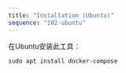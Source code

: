 ```yaml
---
title: "Installation (Ubuntu)"
sequence: "102-ubuntu"
---
```


在Ubuntu安装此工具：

```text
sudo apt install docker-compose
```
